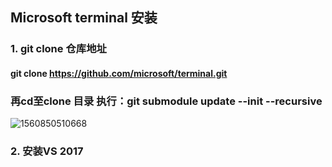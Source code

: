 ## Microsoft terminal 安装

### 1. git clone 仓库地址

#### git clone https://github.com/microsoft/terminal.git

### 再cd至clone 目录 执行：git submodule update --init --recursive

![1560850510668](C:\Users\Administrator\AppData\Roaming\Typora\typora-user-images\1560850510668.png)

### 2. 安装VS 2017

